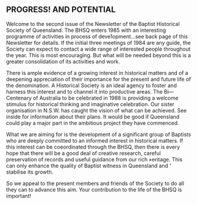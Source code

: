 ## PROGRESS! AND POTENTIAL

Welcome to the second issue of the Newsletter of the
Baptist Historical Society of Queensland. The BHSQ
enters 1985 with an interesting programme of activities
in process of deve1opment...see back page of this Newsletter
for details. If the initial three meetings of 1984 are any
guide, the Society can expect to contact a wide range of
interested people throughout the year. This is most encouraging. 
But what will be needed beyond this is a
greater consolidation of its activities and work.

There is ample evidence of a growing interest in 
historical matters and of a deepening appreciation of
their importance for the present and future life of the
denomination. A Historical Society is an ideal agency
to foster and harness this interest and to channel it into
productive areas. The Bi—Centenary of Australia to be
celebrated in 1988 is providing a welcome stimulus for
historical thinking and imaginative celebration. Our
sister organisation in N.S.W. has caught the vision of
what can be achieved. See inside for information about
their plans. It would be good if Queensland could play
a major part in the ambitious project they have commenced.

What we are aiming for is the development of a
significant group of Baptists who are deeply committed to
an informed interest in historical matters. If this
interest can be coeordinated through the BHSQ, then there
is every hope that there will be a good deal of creative
research, careful preservation of records and useful
guidance from our rich »eritage. This can only enhance
the quality of Baptist witness in Queensland and ‘
stabilise its growth.

So we appeal to the present members and friends of
the Society to do all they can to advance this aim. Your 
contribution to the life of the BHSQ is important!


